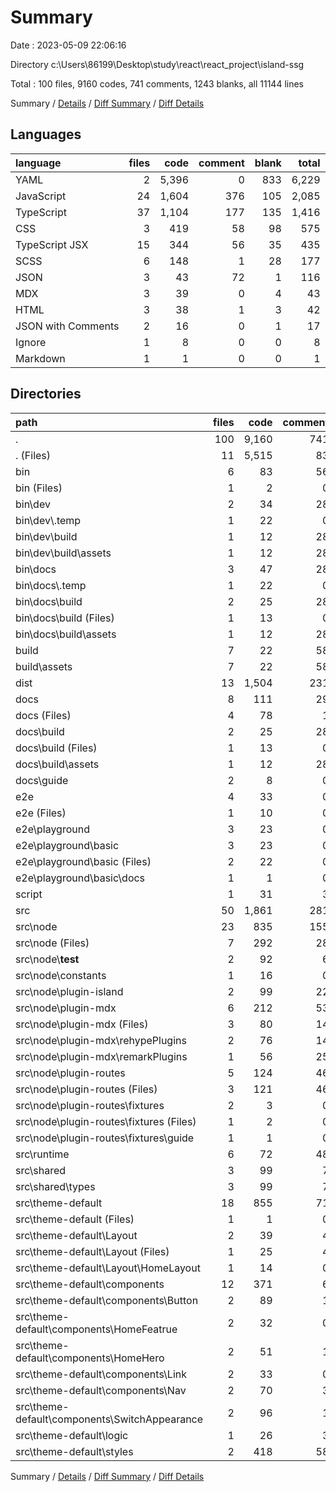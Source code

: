 # Summary

Date : 2023-05-09 22:06:16

Directory c:\\Users\\86199\\Desktop\\study\\react\\react_project\\island-ssg

Total : 100 files,  9160 codes, 741 comments, 1243 blanks, all 11144 lines

Summary / [Details](details.md) / [Diff Summary](diff.md) / [Diff Details](diff-details.md)

## Languages
| language | files | code | comment | blank | total |
| :--- | ---: | ---: | ---: | ---: | ---: |
| YAML | 2 | 5,396 | 0 | 833 | 6,229 |
| JavaScript | 24 | 1,604 | 376 | 105 | 2,085 |
| TypeScript | 37 | 1,104 | 177 | 135 | 1,416 |
| CSS | 3 | 419 | 58 | 98 | 575 |
| TypeScript JSX | 15 | 344 | 56 | 35 | 435 |
| SCSS | 6 | 148 | 1 | 28 | 177 |
| JSON | 3 | 43 | 72 | 1 | 116 |
| MDX | 3 | 39 | 0 | 4 | 43 |
| HTML | 3 | 38 | 1 | 3 | 42 |
| JSON with Comments | 2 | 16 | 0 | 1 | 17 |
| Ignore | 1 | 8 | 0 | 0 | 8 |
| Markdown | 1 | 1 | 0 | 0 | 1 |

## Directories
| path | files | code | comment | blank | total |
| :--- | ---: | ---: | ---: | ---: | ---: |
| . | 100 | 9,160 | 741 | 1,243 | 11,144 |
| . (Files) | 11 | 5,515 | 83 | 840 | 6,438 |
| bin | 6 | 83 | 56 | 4 | 143 |
| bin (Files) | 1 | 2 | 0 | 0 | 2 |
| bin\\dev | 2 | 34 | 28 | 2 | 64 |
| bin\\dev\\.temp | 1 | 22 | 0 | 1 | 23 |
| bin\\dev\\build | 1 | 12 | 28 | 1 | 41 |
| bin\\dev\\build\\assets | 1 | 12 | 28 | 1 | 41 |
| bin\\docs | 3 | 47 | 28 | 2 | 77 |
| bin\\docs\\.temp | 1 | 22 | 0 | 1 | 23 |
| bin\\docs\\build | 2 | 25 | 28 | 1 | 54 |
| bin\\docs\\build (Files) | 1 | 13 | 0 | 0 | 13 |
| bin\\docs\\build\\assets | 1 | 12 | 28 | 1 | 41 |
| build | 7 | 22 | 58 | 7 | 87 |
| build\\assets | 7 | 22 | 58 | 7 | 87 |
| dist | 13 | 1,504 | 231 | 102 | 1,837 |
| docs | 8 | 111 | 29 | 8 | 148 |
| docs (Files) | 4 | 78 | 1 | 5 | 84 |
| docs\\build | 2 | 25 | 28 | 1 | 54 |
| docs\\build (Files) | 1 | 13 | 0 | 0 | 13 |
| docs\\build\\assets | 1 | 12 | 28 | 1 | 41 |
| docs\\guide | 2 | 8 | 0 | 2 | 10 |
| e2e | 4 | 33 | 0 | 8 | 41 |
| e2e (Files) | 1 | 10 | 0 | 4 | 14 |
| e2e\\playground | 3 | 23 | 0 | 4 | 27 |
| e2e\\playground\\basic | 3 | 23 | 0 | 4 | 27 |
| e2e\\playground\\basic (Files) | 2 | 22 | 0 | 4 | 26 |
| e2e\\playground\\basic\\docs | 1 | 1 | 0 | 0 | 1 |
| script | 1 | 31 | 3 | 7 | 41 |
| src | 50 | 1,861 | 281 | 267 | 2,409 |
| src\\node | 23 | 835 | 155 | 82 | 1,072 |
| src\\node (Files) | 7 | 292 | 28 | 23 | 343 |
| src\\node\\__test__ | 2 | 92 | 6 | 11 | 109 |
| src\\node\\constants | 1 | 16 | 0 | 4 | 20 |
| src\\node\\plugin-island | 2 | 99 | 22 | 8 | 129 |
| src\\node\\plugin-mdx | 6 | 212 | 53 | 16 | 281 |
| src\\node\\plugin-mdx (Files) | 3 | 80 | 14 | 5 | 99 |
| src\\node\\plugin-mdx\\rehypePlugins | 2 | 76 | 14 | 5 | 95 |
| src\\node\\plugin-mdx\\remarkPlugins | 1 | 56 | 25 | 6 | 87 |
| src\\node\\plugin-routes | 5 | 124 | 46 | 20 | 190 |
| src\\node\\plugin-routes (Files) | 3 | 121 | 46 | 18 | 185 |
| src\\node\\plugin-routes\\fixtures | 2 | 3 | 0 | 2 | 5 |
| src\\node\\plugin-routes\\fixtures (Files) | 1 | 2 | 0 | 1 | 3 |
| src\\node\\plugin-routes\\fixtures\\guide | 1 | 1 | 0 | 1 | 2 |
| src\\runtime | 6 | 72 | 48 | 12 | 132 |
| src\\shared | 3 | 99 | 7 | 19 | 125 |
| src\\shared\\types | 3 | 99 | 7 | 19 | 125 |
| src\\theme-default | 18 | 855 | 71 | 154 | 1,080 |
| src\\theme-default (Files) | 1 | 1 | 0 | 1 | 2 |
| src\\theme-default\\Layout | 2 | 39 | 4 | 4 | 47 |
| src\\theme-default\\Layout (Files) | 1 | 25 | 4 | 2 | 31 |
| src\\theme-default\\Layout\\HomeLayout | 1 | 14 | 0 | 2 | 16 |
| src\\theme-default\\components | 12 | 371 | 6 | 46 | 423 |
| src\\theme-default\\components\\Button | 2 | 89 | 1 | 15 | 105 |
| src\\theme-default\\components\\HomeFeatrue | 2 | 32 | 0 | 3 | 35 |
| src\\theme-default\\components\\HomeHero | 2 | 51 | 1 | 2 | 54 |
| src\\theme-default\\components\\Link | 2 | 33 | 0 | 6 | 39 |
| src\\theme-default\\components\\Nav | 2 | 70 | 3 | 5 | 78 |
| src\\theme-default\\components\\SwitchAppearance | 2 | 96 | 1 | 15 | 112 |
| src\\theme-default\\logic | 1 | 26 | 3 | 6 | 35 |
| src\\theme-default\\styles | 2 | 418 | 58 | 97 | 573 |

Summary / [Details](details.md) / [Diff Summary](diff.md) / [Diff Details](diff-details.md)